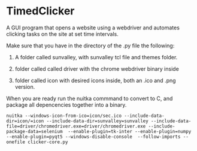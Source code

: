 # TimedClicker
A GUI program that opens a website using a webdriver and automates clicking tasks on the site at set time intervals.

Make sure that you have in the directory of the .py file the following:

1. A folder called sunvalley, with sunvalley tcl file and themes folder.

2. folder called called driver with the chrome webdriver binary inside

3. folder called icon with desired icons inside, both an .ico and .png version.

When you are ready run the nuitka commmand to convert to C, and package all depencencies together into a binary.

`nuitka --windows-icon-from-ico=icon/sec.ico --include-data-dir=icon/=icon --include-data-dir=sunvalley=sunvalley --include-data-file=driver/chromedriver.exe=driver/chromedriver.exe --include-package-data=selenium  --enable-plugin=tk-inter --enable-plugin=numpy --enable-plugin=pyqt5 --windows-disable-console  --follow-imports --onefile clicker-core.py`
